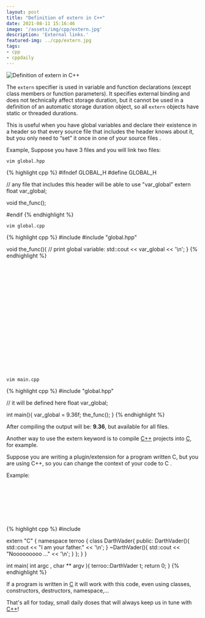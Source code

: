 ```yaml
---
layout: post
title: "Definition of extern in C++"
date: 2021-08-11 15:16:46
image: '/assets/img/cpp/extern.jpg'
description: 'External links.'
featured-img: ../cpp/extern.jpg
tags:
- cpp
- cppdaily
---
```


![Definition of extern in C++](/assets/img/)

The `extern` specifier is used in variable and function declarations (except class members or function parameters). It specifies external binding and does not technically affect storage duration, but it cannot be used in a definition of an automatic storage duration object, so all `extern` objects have static or threaded durations.

This is useful when you have global variables and declare their existence in a header so that every source file that includes the header knows about it, but you only need to “set” it once in one of your source files .

Example, Suppose you have 3 files and you will link two files:

`vim global.hpp`

{% highlight cpp %}
#ifndef GLOBAL_H
#define GLOBAL_H

// any file that includes this header will be able to use "var_global"
extern float var_global;

void the_func();

#endif
{% endhighlight %}

`vim global.cpp`

{% highlight cpp %}
#include <iostream>
#include "global.hpp"

void the_func(){
    // print global variable:
    std::cout << var_global << '\n';
}
{% endhighlight %}


<!-- QUADRADO -->
<script async src="//pagead2.googlesyndication.com/pagead/js/adsbygoogle.js"></script>
<ins class="adsbygoogle"
style="display:inline-block;width:336px;height:280px"
data-ad-client="ca-pub-2838251107855362"
data-ad-slot="5351066970"></ins>
<script>
(adsbygoogle = window.adsbygoogle || []).push({});
</script>

`vim main.cpp`

{% highlight cpp %}
#include "global.hpp"

// it will be defined here
float var_global;

int main(){
    var_global = 9.36f;
    the_func();
}
{% endhighlight %}

After compiling the output will be: **9.36**, but available for all files.

Another way to use the extern keyword is to compile [C++](https://en.terminalroot.com.br/i-created-a-c-financial-management-program-for-linux-and-windows/) projects into [C](https://en.terminalroot.com.br/examples-of-functions-fread-fwrite-remove-and-others-in-c/), for example.

Suppose you are writing a plugin/extension for a program written C, but you are using C++, so you can change the context of your code to C .

Example:

<!-- LISTA MIN -->
<script async src="//pagead2.googlesyndication.com/pagead/js/adsbygoogle.js"></script>
<ins class="adsbygoogle"
style="display:inline-block;width:730px;height:95px"
data-ad-client="ca-pub-2838251107855362"
data-ad-slot="5351066970"></ins>
<script>
(adsbygoogle = window.adsbygoogle || []).push({});
</script>

{% highlight cpp %}
#include <iostream>

extern "C" {
  namespace terroo {
    class DarthVader{
      public:
        DarthVader(){
          std::cout << "I am your father." << '\n';
        }
        ~DarthVader(){
          std::cout << "Nooooooooo ..." << '\n';
        }
    };
  }
}

int main( int argc , char ** argv ){
  terroo::DarthVader t;
  return 0;
}
{% endhighlight %}

If a program is written in [C](https://en.terminalroot.com.br/examples-of-functions-fread-fwrite-remove-and-others-in-c/) it will work with this code, even using classes, constructors, destructors, namespace,…

That's all for today, small daily doses that will always keep us in tune with [C++](https://en.terminalroot.com.br/i-created-a-c-financial-management-program-for-linux-and-windows/)!

<!-- RETANGULO LARGO 2 -->
<script async src="//pagead2.googlesyndication.com/pagead/js/adsbygoogle.js"></script>
<ins class="adsbygoogle"
style="display:block; text-align:center;"
data-ad-layout="in-article"
data-ad-format="fluid"
data-ad-client="ca-pub-2838251107855362"
data-ad-slot="8549252987"></ins>
<script>
(adsbygoogle = window.adsbygoogle || []).push({});
</script>


    
